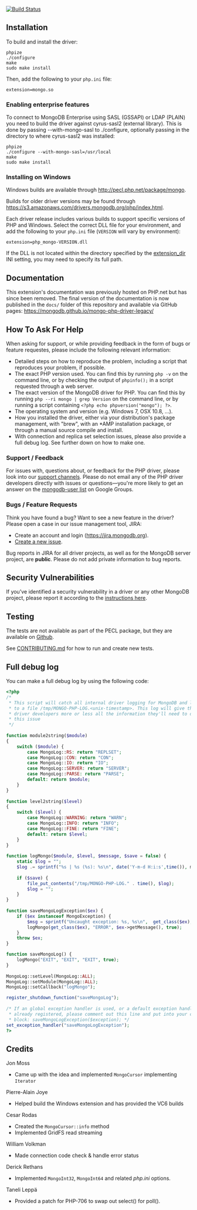 [![Build Status](https://travis-ci.org/mongodb/mongo-php-driver.png?branch=master)](https://travis-ci.org/mongodb/mongo-php-driver)

## Installation

To build and install the driver:

    phpize
    ./configure
    make
    sudo make install

Then, add the following to your `php.ini` file:

    extension=mongo.so

### Enabling enterprise features

To connect to MongoDB Enterprise using SASL (GSSAPI) or LDAP (PLAIN) you need
to build the driver against cyrus-sasl2 (external library).
This is done by passing --with-mongo-sasl to ./configure, optionally passing
in the directory to where cyrus-sasl2 was installed:

    phpize
    ./configure --with-mongo-sasl=/usr/local
    make
    sudo make install

### Installing on Windows

Windows builds are available through http://pecl.php.net/package/mongo.

Builds for older driver versions may be found through
https://s3.amazonaws.com/drivers.mongodb.org/php/index.html.

Each driver release includes various builds to support specific versions of PHP
and Windows. Select the correct DLL file for your environment, and add the
following to your `php.ini` file (`VERSION` will vary by environment):

    extension=php_mongo-VERSION.dll

If the DLL is not located within the directory specified by the
[extension_dir](http://www.php.net/manual/en/ini.core.php#ini.extension-dir) INI
setting, you may need to specify its full path.

## Documentation

This extension's documentation was previously hosted on PHP.net but has since
been removed. The final version of the documentation is now published in the
``docs/`` folder of this repository and available via GitHub pages:
https://mongodb.github.io/mongo-php-driver-legacy/

## How To Ask For Help

When asking for support, or while providing feedback in the form of bugs or
feature requestes, please include the following relevant information:

 - Detailed steps on how to reproduce the problem, including a script that
   reproduces your problem, if possible. 
 - The exact PHP version used. You can find this by running `php -v` on the
   command line, or by checking the output of `phpinfo();` in a script
   requested through a web server.
 - The exact version of the MongoDB driver for PHP. You can find this by
   running `php --ri mongo | grep Version` on the command line, or by running
   a script containing `<?php echo phpversion("mongo"); ?>`.
 - The operating system and version (e.g. Windows 7, OSX 10.8, ...).
 - How you installed the driver, either via your distribution's package
   management, with "brew", with an \*AMP installation package, or through a
   manual source compile and install.
 - With connection and replica set selection issues, please also provide a
   full debug log. See further down on how to make one.



### Support / Feedback

For issues with, questions about, or feedback for the PHP driver, please look
into our [support channels](http://www.mongodb.org/about/support). Please do
not email any of the PHP driver developers directly with issues or
questions—you're more likely to get an answer on the 
[mongodb-user list](http://groups.google.com/group/mongodb-user) on Google
Groups.


### Bugs / Feature Requests

Think you have found a bug? Want to see a new feature in the driver? Please
open a case in our issue management tool, JIRA:

 - Create an account and login (https://jira.mongodb.org).
 - [Create a new issue](https://jira.mongodb.org/secure/CreateIssue!default.jspa?pid=10007).

Bug reports in JIRA for all driver projects, as well as for the MongoDB server
project, are **public**. Please do not add private information to bug reports.


## Security Vulnerabilities

If you’ve identified a security vulnerability in a driver or any other
MongoDB project, please report it according to the 
[instructions here](http://docs.mongodb.org/manual/tutorial/create-a-vulnerability-report).


## Testing

The tests are not available as part of the PECL package, but they are available 
on [Github](http://www.github.com/mongodb/mongo-php-driver/tree/master/tests).  

See [CONTRIBUTING.md](CONTRIBUTING.md) for how to run and create new tests.


## Full debug log

You can make a full debug log by using the following code:


```php
<?php
/*
 * This script will catch all internal driver logging for MongoDB and log them
 * to a file /tmp/MONGO-PHP-LOG.<unix-timestamp>. This log will give the
 * driver developers more or less all the information they'll need to debug
 * this issue
 */
 
function module2string($module)
{
    switch ($module) {
        case MongoLog::RS: return "REPLSET";
        case MongoLog::CON: return "CON";
        case MongoLog::IO: return "IO";
        case MongoLog::SERVER: return "SERVER";
        case MongoLog::PARSE: return "PARSE";
        default: return $module;
    }
}
 
function level2string($level)
{
    switch ($level) {
        case MongoLog::WARNING: return "WARN";
        case MongoLog::INFO: return "INFO";
        case MongoLog::FINE: return "FINE";
        default: return $level;
    }
}
 
function logMongo($module, $level, $message, $save = false) {
    static $log = "";
    $log .= sprintf("%s | %s (%s): %s\n", date('Y-m-d H:i:s',time()), module2string($module), level2string($level), $message);
 
    if ($save) {
        file_put_contents("/tmp/MONGO-PHP-LOG." . time(), $log);
        $log = "";
    }
}
 
function saveMongoLogException($ex) {
    if ($ex instanceof MongoException) {
        $msg = sprintf("Uncaught exception: %s, %s\n",  get_class($ex), $ex->getMessage());
        logMongo(get_class($ex), "ERROR", $ex->getMessage(), true);
    }
    throw $ex;
}

function saveMongoLog() {
    logMongo("EXIT", "EXIT", "EXIT", true);
}
 
MongoLog::setLevel(MongoLog::ALL);
MongoLog::setModule(MongoLog::ALL);
MongoLog::setCallback("logMongo");

register_shutdown_function("saveMongoLog");
 
/* If an global exception handler is used, or a default exception handler is
 * already registered, please comment out this line and put into your catch
 * block: saveMongoLogException($exception); */
set_exception_handler("saveMongoLogException");
?>
```


## Credits

Jon Moss

* Came up with the idea and implemented `MongoCursor` implementing `Iterator`

Pierre-Alain Joye

* Helped build the Windows extension and has provided the VC6 builds

Cesar Rodas

* Created the `MongoCursor::info` method
* Implemented GridFS read streaming

William Volkman

* Made connection code check & handle error status

Derick Rethans

* Implemented `MongoInt32`, `MongoInt64` and related _php.ini_ options.

Taneli Leppä

* Provided a patch for PHP-706 to swap out select() for poll().
